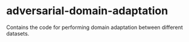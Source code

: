 # adversarial-domain-adaptation

Contains the code for performing domain adaptation between different datasets.
